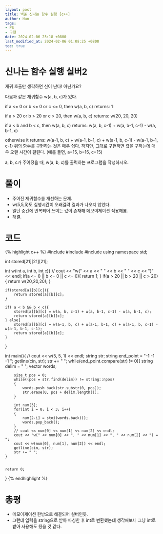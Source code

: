```yaml
---
layout: post
title: 백준 신나는 함수 실행 [c++]
author: Hun
tags:
- PS
- 구현
date: 2024-02-06 23:18 +0800
last_modified_at: 2024-02-06 01:08:25 +0800
toc: true
---
```


# 신나는 함수 실행 실버2

재귀 호출만 생각하면 신이 난다! 아닌가요?

다음과 같은 재귀함수 w(a, b, c)가 있다.

if a <= 0 or b <= 0 or c <= 0, then w(a, b, c) returns:
    1

if a > 20 or b > 20 or c > 20, then w(a, b, c) returns:
    w(20, 20, 20)

if a < b and b < c, then w(a, b, c) returns:
    w(a, b, c-1) + w(a, b-1, c-1) - w(a, b-1, c)

otherwise it returns:
    w(a-1, b, c) + w(a-1, b-1, c) + w(a-1, b, c-1) - w(a-1, b-1, c-1)
위의 함수를 구현하는 것은 매우 쉽다. 하지만, 그대로 구현하면 값을 구하는데 매우 오랜 시간이 걸린다. (예를 들면, a=15, b=15, c=15)

a, b, c가 주어졌을 때, w(a, b, c)를 출력하는 프로그램을 작성하시오.

# 풀이
- 주어진 제귀함수를 개선하는 문제.
- w(5,5,5)도 실행시간이 오래걸려 결과가 나오지 않았다.
- 일단 중간에 반복되어 쓰이는 값이 존재해 메모이제이션 적용해봄.
- 해결.

# 코드
{% highlight c++ %}
#include <iostream>
#include <string>
#include <vector>
using namespace std;

int stored[21][21][21];

int w(int a, int b, int c){
    // cout << "w(" << a << " " << b << " " << c << ")" << endl;
    if(a <= 0 || b <= 0 || c <= 0){
        return 1;
    } 
    if(a > 20 || b > 20 || c > 20){
        return w(20,20,20);
    } 

    if(stored[a][b][c]){
        return stored[a][b][c];
    }
    
    if( a < b && b < c){ 
        stored[a][b][c] = w(a, b, c-1) + w(a, b-1, c-1) - w(a, b-1, c);
        return stored[a][b][c];
    } else{
        stored[a][b][c] = w(a-1, b, c) + w(a-1, b-1, c) + w(a-1, b, c-1) - w(a-1, b-1, c-1);
        return stored[a][b][c];
    }
}

int main(){
    // cout << w(5, 5, 1) << endl;
    string str;
    string end_point = "-1 -1 -1 ";
    getline(cin, str);
    str += " ";
    while(end_point.compare(str) != 0){
        string delim = " ";
        vector<string> words;

        size_t pos = 0;
        while((pos = str.find(delim)) != string::npos)
        {
            words.push_back(str.substr(0, pos));
            str.erase(0, pos + delim.length());
        }

        int num[3];
        for(int i = 0; i < 3; i++)
        {
            num[2-i] = stoi(words.back());
            words.pop_back();
        }
        // cout << num[0] << num[1] << num[2] << endl;
        cout << "w(" << num[0] << ", " << num[1] << ", " << num[2] << ") = ";
        cout << w(num[0], num[1], num[2]) << endl;
        getline(cin, str);
        str += " ";
    }


    return 0;
}
{% endhighlight %}

# 총평
- 메모이제이션 한방으로 해결되어 실버인듯.
- 그런데 입력을 string으로 받아 파싱한 후 int로 변환했는데 생각해보니 그냥 int로 받아 사용해도 됬을 것 같다.